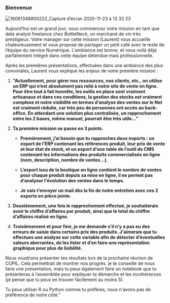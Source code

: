 ### Bienvenue

![16061348800222_Capture d’écran 2020-11-23 à 13 33 23](https://github.com/Mickaelest/OC_P5-Gestion-des-donnees-python/assets/166141412/9aa17732-8348-40e3-b36f-9260634f841c)

Aujourd’hui est un grand jour, vous commencez votre mission en tant que data analyst freelance chez BottleNeck, un marchand de vin très prestigieux. Votre manager sur cette mission (Laurent) vous accueille chaleureusement et vous propose de partager un petit café avec le reste de l’équipe du service Numérique. L’ambiance est bonne, et vous voilà déjà parfaitement intégré dans cette équipe détendue mais professionnelle.

Après les premières présentations, effectuées dans une ambiance des plus conviviales, Laurent vous explique les enjeux de votre première mission :

1. **“Actuellement, pour gérer nos ressources, nos clients, etc., on utilise un ERP qui n’est absolument pas relié à notre site de vente en ligne. Pour être tout à fait honnête, les outils en place sont vraiment artisanaux et dans ces conditions, la gestion des stocks est vraiment complexe et notre visibilité en termes d’analyse des ventes sur le Net est vraiment réduite, car très peu de personnes ont accès au back-office. En attendant une solution plus centralisée, un rapprochement entre les 2 bases, même manuel, pourrait être très utile…”**

2. **Ta première mission se passe en 3 points.**

    - **Premièrement, j’ai besoin que tu rapproches deux exports : un export de l’ERP contenant les références produit, leur prix de vente et leur état de stock, et un export d’une table de l’outil de CMS contenant les informations des produits commercialisés en ligne (nom, description, nombre de ventes...).**

    - **L’export issu de la boutique en ligne contient le nombre de ventes pour chaque produit depuis sa mise en ligne, il ne permet pas d’analyser l'évolution des ventes dans le temps.**

    - **Je vais t’envoyer un mail dès la fin de notre entretien avec ces 2 exports en pièce jointe.**

3. **Deuxièmement, une fois le rapprochement effectué, je souhaiterais avoir le chiffre d’affaires par produit, ainsi que le total du chiffre d’affaires réalisé en ligne.**

4. **Troisièmement et pour finir, je me demande s’il n’y a pas eu des erreurs de saisie dans certains prix des produits. J'aimerais que tu effectues une analyse sur cette variable afin de détecter d’éventuelles valeurs aberrantes, de les lister et d’en faire une représentation graphique pour plus de lisibilité.**

Nous voudrions présenter tes résultats lors de la prochaine réunion de COPIL. Cela permettrait de montrer nos progrès. je te conseille de nous faire une présentation, mais tu peux également faire un notebook que tu présenteras à l’assemblée pour expliquer ta démarche et les incohérences (je pense que tu peux en trouver facilement au moins 5).

Tu peux utiliser R ou Python comme tu préfères, nous n'avons pas de préférence de notre côté.”






